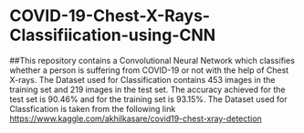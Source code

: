 # COVID-19-Chest-X-Rays-Classifiication-using-CNN
##This repository contains a Convolutional Neural Network which classifies whether a person is suffering from COVID-19 or not with the help of Chest X-rays. The Dataset used for Classification contains 453 images in the training set and 219 images in the test set. The accuracy achieved for the test set is 90.46% and for the training set is 93.15%. The Dataset used for Classfication is taken from the following link https://www.kaggle.com/akhilkasare/covid19-chest-xray-detection 
